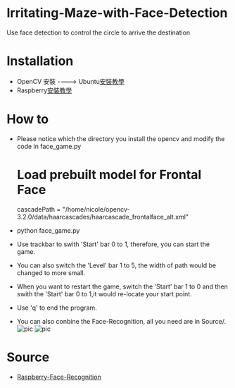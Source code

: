 # Irritating-Maze-with-Face-Detection
Use face detection to control the circle to arrive the destination
# Installation
- OpenCV 安裝 ----> Ubuntu[安裝教學](https://www.pyimagesearch.com/2016/10/24/ubuntu-16-04-how-to-install-opencv/)  
- Raspberry[安裝教學](https://paper.dropbox.com/doc/Raspi-install-opencv-IHaVgymS9tRgfhnCaCSGv)
# How to
- Please notice which the directory you install the opencv and modify the code in face_game.py

  # Load prebuilt model for Frontal Face
	cascadePath = "/home/nicole/opencv-3.2.0/data/haarcascades/haarcascade_frontalface_alt.xml"
- python face_game.py
- Use trackbar to swith 'Start' bar 0 to 1, therefore, you can start the game.
- You can also switch the 'Level' bar 1 to 5, the width of path would be changed to more small.
- When you want to restart the game, switch the 'Start' bar 1 to 0 and then swith the 'Start' bar 0 to 1,it would re-locate your start point.
- Use 'q' to end the program.
- You can also conbine the Face-Recognition, all you need are in Source/.
![pic](http://ms15.voip.edu.tw/~nicole/photo1.png)
![pic](http://ms15.voip.edu.tw/~nicole/photo2.jpg)
# Source
- [Raspberry-Face-Recognition](https://github.com/trieutuanvnu/Raspberry-Face-Recognition)
